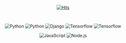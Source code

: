 <div align=center>


[![Hits](https://hits.seeyoufarm.com/api/count/incr/badge.svg?url=https%3A%2F%2Fgithub.com%2FPeterLEEEEEE%2FPeterLEEEEEE&count_bg=%23C47CB3&title_bg=%23555555&icon=tensorflow.svg&icon_color=%23E7E7E7&title=hits&edge_flat=true)](https://hits.seeyoufarm.com)

</div>




<!--
**PeterLEEEEEE/PeterLEEEEEE** is a ✨ _special_ ✨ repository because its `README.md` (this file) appears on your GitHub profile.

Here are some ideas to get you started:

- 🔭 I’m currently working on ...
- 🌱 I’m currently learning ...
- 👯 I’m looking to collaborate on ...
- 🤔 I’m looking for help with ...
- 💬 Ask me about ...
- 📫 How to reach me: ...
- 😄 Pronouns: ...
- ⚡ Fun fact: ...
-->
<div align="center">
  
  <br>

  
<p>
<img alt="Python" src = "https://img.shields.io/badge/Python-FFD43B?style=for-the-badge&logo=python&logoColor=darkgreen"/>
<img alt="Python" src = "https://img.shields.io/badge/fastapi-109989?style=for-the-badge&logo=FASTAPI&logoColor=white"/>
<img alt="Django" src = "https://img.shields.io/badge/Django-092E20?style=for-the-badge&logo=django&logoColor=green"/>
<img alt="Tensorflow" src = "https://img.shields.io/badge/TensorFlow-FF6F00?style=for-the-badge&logo=TensorFlow&logoColor=white"/>
<img alt="Tensorflow" src = "https://img.shields.io/badge/Keras-D00000?style=for-the-badge&logo=Keras&logoColor=white"/>
</p>
<p>
<img alt="JavaScript" src ="https://img.shields.io/badge/JavaScript-F7DF1E.svg?&style=for-the-badge&logo=JavaScript&logoColor=black"/>
<img alt="Node.js" src ="https://img.shields.io/badge/Node.js-339933.svg?&style=for-the-badge&logo=Node.js&logoColor=white"/>
</p>
